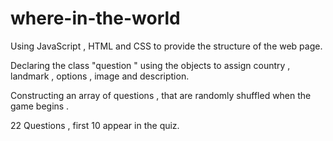 # where-in-the-world


Using JavaScript , HTML and CSS  to provide the structure of the web page. ​

Declaring the class "question " using the objects to assign country , landmark , options , image and description. ​

Constructing an array of questions , that are randomly shuffled when the game begins . ​

22 Questions , first 10 appear in the quiz. 

